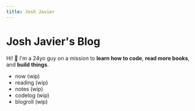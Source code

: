 ```yaml
---
title: Josh Javier
---
```

# Josh Javier's Blog

Hi! :wave: I'm a 24yo guy on a mission to **learn how to code**, **read more books**, and **build things**.

- now (wip)
- reading (wip)
- notes (wip)
- codelog (wip)
- blogroll (wip)